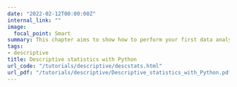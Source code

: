```yaml
---
date: "2022-02-12T00:00:00Z"
internal_link: ""
image:
  focal_point: Smart
summary: This chapter aims to show how to perform your first data analysis using Python. 
tags:
- descriptive
title: Descriptive statistics with Python
url_code: "/tutorials/descriptive/descstats.html"
url_pdf: "/tutorials/descriptive/Descriptive_statistics_with_Python.pdf"
---
```



